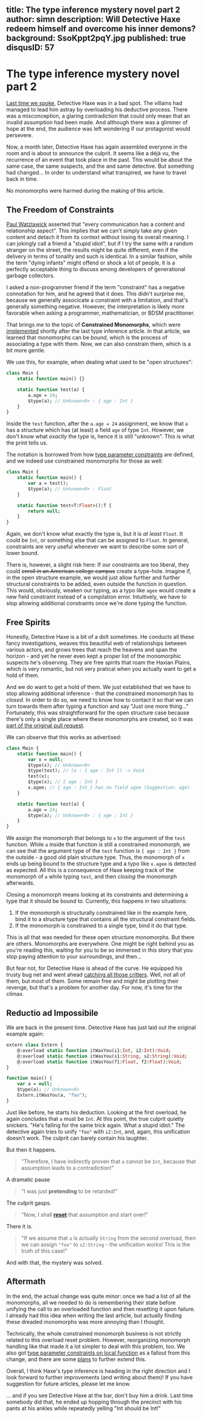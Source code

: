 title: The type inference mystery novel part 2
author: simn
description: Will Detective Haxe redeem himself and overcome his inner demons?
background: SsoKppt2pqY.jpg
published: true
disqusID: 57
---

# The type inference mystery novel part 2

[Last time we spoke](https://haxe.org/blog/type-inference-mystery-novel/), Detective Haxe was in a bad spot. The villains had managed to lead him astray by overloading his deductive process. There was a misconception, a glaring contradiction that could only mean that an invalid assumption had been made. And although there was a glimmer of hope at the end, the audience was left wondering if our protagonist would persevere.

Now, a month later, Detective Haxe has again assembled everyone in the room and is about to announce the culprit. It seems like a déjà vu, the recurrence of an event that took place in the past. This would be about the same case, the same suspects, and the and same detective. But something had changed... In order to understand what transpired, we have to travel back in time.

No monomorphs were harmed during the making of this article.

## The Freedom of Constraints

[Paul Watzlawick](https://en.wikipedia.org/wiki/Paul_Watzlawick) asserted that "every communication has a content and relationship aspect". This implies that we can't simply take any given content and detach it from its context without losing its overall meaning. I can jokingly call a friend a "stupid idiot", but if I try the same with a random stranger on the street, the results might be quite different, even if the delivery in terms of tonality and such is identical. In a similar fashion, while the term "dying infants" might offend or shock a lot of people, it is a perfectly acceptable thing to discuss among developers of generational garbage collectors.

I asked a non-programmer friend if the term "constraint" has a negative connotation for him, and he agreed that it does. This didn't surprise me, because we generally associcate a constraint with a limitation, and that's generally something negative. However, the interpretation is likely more favorable when asking a programmer, mathematician, or BDSM practitioner.

That brings me to the topic of **Constrained Monomorphs**, which were [implemented](https://github.com/HaxeFoundation/haxe/pull/9549) shortly after the last type inference article. In that article, we learned that monomorphs can be *bound*, which is the process of associating a type with them. Now, we can also constrain them, which is a bit more gentle.

We use this, for example, when dealing what used to be "open structures":

```haxe
class Main {
	static function main() {}

	static function test(a) {
		a.age = 24;
		$type(a); // Unknown<0> : { age : Int }
	}
}
```

Inside the `test` function, after the `a.age = 24` assignment, we know that `a` has a structure which has (at least) a field `age` of type `Int`. However, we don't know what _exactly_ the type is, hence it is still "unknown". This is what the print tells us.

The notation is borrowed from how [type parameter constraints](https://haxe.org/manual/type-system-type-parameter-constraints.html) are defined, and we indeed use constrained monomorphs for those as well:

```haxe
class Main {
	static function main() {
		var a = test();
		$type(a); // Unknown<0> : Float
	}

	static function test<T:Float>():T {
		return null;
	}
}
```

Again, we don't know what exactly the type is, but it is _at least_ `Float`. It could be `Int`, or something else that can be assigned to `Float`. In general, constraints are very useful whenever we want to describe some sort of lower bound.

There is, however, a slight risk here: If our constraints are too liberal, they could <strike>enroll in an American college campus</strike> create a type-hole. Imagine if, in the open structure example, we would just allow further and further structural constraints to be added, even outside the function in question. This would, obviously, weaken our typing, as a typo like `agee` would create a new field constraint instead of a compilation error. Intuitively, we have to stop allowing additional constraints once we're done typing the function.


## Free Spirits

Honestly, Detective Haxe is a bit of a dolt sometimes. He conducts all these fancy investigations, weaves this beautiful web of relationships between various actors, and grows trees that reach the heavens and span the horizon - and yet he never even kept a proper list of the monomorphic suspects he's observing. They are free spirits that roam the Haxian Plains, which is very romantic, but not very pratical when you actually want to get a hold of them.

And we do want to get a hold of them. We just established that we have to stop allowing additional inference - that the constrained monomorph has to _closed_. In order to do so, we need to know how to contact it so that we can turn towards them after typing a function and say "Just one more thing..." Fortunately, this was straightforward for the open structure case because there's only a single place where these monomorphs are created, so it was [part of the original pull request](https://github.com/HaxeFoundation/haxe/pull/9549/files#diff-7751fb5a214587d52bb38306d17d7dbbR518).

We can observe that this works as advertised:

```haxe
class Main {
	static function main() {
		var x = null;
		$type(x); // Unknown<0>
		$type(test); // (a : { age : Int }) -> Void
		test(x);
		$type(x); // { age : Int }
		x.agee; // { age : Int } has no field agee (Suggestion: age)
	}

	static function test(a) {
		a.age = 24;
		$type(a); // Unknown<0> : { age : Int }
	}
}

```

We assign the monomorph that belongs to `x` to the argument of the `test` function. While `a` inside that function is still a constrained monomorph, we can see that the argument type of the `test` function is `{ age : Int }` from the outside - a good old plain structure type. Thus, the monomorph of `x` ends up being bound to the structure type and a typo like `x.agee` is detected as expected. All this is a consequence of Haxe keeping track of the monomorph of `a` while typing `test`, and then *closing* the monomorph afterwards.

Closing a monomorph means looking at its constraints and determining a type that it should be bound to. Currently, this happens in two situations:

1. If the monomorph is structurally constrained like in the example here, bind it to a structure type that contains all the structural constraint fields.
2. If the monomorph is constrained to a single type, bind it do that type.

This is all that was needed for these open structure monomorphs. But there are others. Monomorphs are everywhere. One might be right behind you as you're reading this, waiting for you to be so immersed in this story that you stop paying attention to your surroundings, and then...

But fear not, for Detective Haxe is ahead of the curve. He equipped his trusty bug net and went ahead [catching all those critters](https://github.com/HaxeFoundation/haxe/commit/5fad913a1c843fe413ae3df214ed137c60f764f4). Well, not all of them, but most of them. Some remain free and might be plotting their revenge, but that's a problem for another day. For now, it's time for the climax.


## Reductio ad Impossibile

We are back in the present time. Detective Haxe has just laid out the original example again:

```haxe
extern class Extern {
    @:overload static function itWasYou(i1:Int, i2:Int):Void;
    @:overload static function itWasYou(s1:String, s2:String):Void;
    @:overload static function itWasYou(f1:Float, f2:Float):Void;
}

function main() {
    var a = null;
    $type(a); // Unknown<0>
    Extern.itWasYou(a, "foo");
}
```

Just like before, he starts his deduction. Looking at the first overload, he again concludes that `a` must be `Int`. At this point, the true culprit quietly snickers. "He's falling for the same trick again. What a stupid idiot." The detective again tries to unify `"foo"` with `i2:Int`, and, again, this unification doesn't work. The culprit can barely contain his laughter.

But then it happens.

> "Therefore, I have indirectly proven that `a` cannot be `Int`, because that assumption leads to a contradiction!"

A dramatic pause

> "I was just **pretending** to be retarded!"

The culprit gasps.

> "Now, I shall [**reset**](https://github.com/HaxeFoundation/haxe/pull/9696) that assumption and start over!"

There it is.

> "If we assume that `a` is actually `String` from the second overload, then we can assign `"foo"` to `s2:String` - the unification works! This is the truth of this case!"

And with that, the mystery was solved.


## Aftermath

In the end, the actual change was quite minor: once we had a list of all the monomorphs, all we needed to do is remembering their state before unifying the call to an overloaded function and then resetting it upon failure. I already had this idea when writing the last article, but actually finding these dreaded monomorphs was more annoying than I thought.

Technically, the whole constrained monomorph business is not strictly related to this overload reset problem. However, reorganizing monomorph handling like that made it a lot simpler to deal with this problem, too. We also got [type parameter constraints on local function](https://github.com/HaxeFoundation/haxe/issues/9559) as a fallout from this change, and there are some [plans](https://github.com/HaxeFoundation/haxe/issues/9553) to further extend this.

Overall, I think Haxe's type inference is heading in the right direction and I look forward to further improvements (and writing about them)! If you have suggestion for future articles, please let me know.

... and if you see Detective Haxe at the bar, don't buy him a drink. Last time somebody did that, he ended up hopping through the precinct with his pants at his ankles while repeatedly yelling "Int should be Int!"
